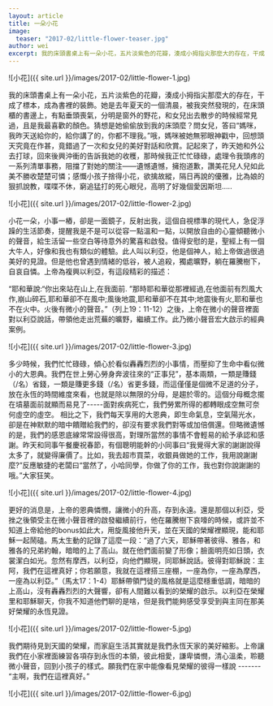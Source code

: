 ```yaml
---
layout: article
title: 一朵小花
image:
  teaser: "2017-02/little-flower-teaser.jpg"
author: wei
excerpt: 我的床頭書桌上有一朵小花​​，五片淡紫色的花瓣，湊成小拇指尖那麼大的存在，干成了標本，成為書裡的裝飾。她是去年夏天的一個清晨，被我突然發現的，在床頭櫃的書邊上，有點垂頭喪氣，分明是窗外的野花，和女兒出去散步的時候經常見過，且是我最喜歡的顏色。猜想是她偷偷放到我的床頭麼？問女兒，答曰“媽咪，我昨天送給你的，給你講了的，你都不理我。”哦，媽咪被她無邪眼神戳中，回想頭天究竟在作甚，竟錯過了一次和女兒的美好對話和欣賞。
---
```

![小花]({{ site.url }}/images/2017-02/little-flower-1.jpg)

我的床頭書桌上有一朵小花​​，五片淡紫色的花瓣，湊成小拇指尖那麼大的存在，干成了標本，成為書裡的裝飾。她是去年夏天的一個清晨，被我突然發現的，在床頭櫃的書邊上，有點垂頭喪氣，分明是窗外的野花，和女兒出去散步的時候經常見過，且是我最喜歡的顏色。猜想是她偷偷放到我的床頭麼？問女兒，答曰“媽咪，我昨天送給你的，給你講了的，你都不理我。”哦，媽咪被她無邪眼神戳中，回想頭天究竟在作甚，竟錯過了一次和女兒的美好對話和欣賞。記起來了，昨天她和外公去打球，回來後興沖衝的告訴我她的收穫，那時候我正忙忙碌碌，處理令我頭疼的一系列清單事務，阻擋了對她的關注——遺憾遺憾，擁抱道歉，讚美花兒人兒如此美不勝收楚楚可憐；感慨小孩子捨得小花，欲擒故縱，隔日再說的優雅，比為娘的狠抓說教，喋喋不休，窮追猛打的死心眼兒，高明了好幾個愛因斯坦…..

![小花]({{ site.url }}/images/2017-02/little-flower-2.jpg)

小花一朵，小事一樁，卻是一面鏡子，反射出我，這個自視標準的現代人，急促浮躁的生活節奏，提醒我是不是可以從容一點溫和一點，以開放自由的心靈傾聽微小的聲音，給生活留一些空白等待意外的驚喜和啟發。值得安慰的是，聖經上有一個大牛人，好像和我也有類似的體驗。此人叫以利亞，他是個神人，給上帝做過很過美好的見證。但是他也曾遇到情緒的低谷，被人追殺，獨處曠野，躺在羅騰樹下，自哀自憐。上帝為複興以利亞，有這段精彩的描述：

“耶和華說:“你出來站在山上,在我面前. ”那時耶和華從那裡經過,在他面前有烈風大作,崩山碎石,耶和華卻不在風中;風後地震,耶和華卻不在其中;地震後有火,耶和華也不在火中。火後有微小的聲音。”（列上19：11-12）之後，上帝在微小的聲音裡面對以利亞說話，帶領他走出荒蕪的曠野，繼續工作。此乃微小聲音宏大啟示的經典案例。

![小花]({{ site.url }}/images/2017-02/little-flower-3.jpg)

多少時候，我們忙忙碌碌，傾心於看似轟轟烈烈的小事情，而壓抑了生命中看似微小的大恩典。我們在世上勞心勞身奔波往來的“正事兒”，基本兩類，一類是賺錢（/名）省錢，一類是賺更多錢（/名）省更多錢，而這僅僅是個微不足道的分子，放在永恆的時間維度來看，也就是除以無限的分母，是趨於零的。這個分母概念擺在墳墓面前就顯而易見了-----面對疾病死亡，我們勞累所得的都轉眼成空無可奈何虛空的虛空。
相比之下，我們每天享用的大恩典，即生命氣息，空氣陽光水，卻是在神默默的暗中饋贈給我們的，卻沒有要求我們對等或加倍償還。但略微遺憾的是，我們的感恩底線常常設得很高，對理所當然的事情不會輕易的給予承認和感謝。昨天和同事午餐慶祝春節，有個聰明能幹的小同事曰“我覺得大家的謝謝說得太多了，就變得廉價了。比如，我去超市買菜，收銀員做她的工作，我用說謝謝麼?”反應敏捷的老闆曰“當然了，小哈同學，你做了你的工作，我也對你說謝謝的哦。”大家狂笑。

![小花]({{ site.url }}/images/2017-02/little-flower-4.jpg)

更好的消息是，上帝的恩典憐憫，讓微小的升高，存到永遠。還是那個以利亞，受挫之後領受主在微小聲音裡的啟發繼續前行，他在羅騰樹下哀嚎的時候，或許並不知道上帝給他的bonus如此大，用旋風接他升天，並在天國的榮耀裡顯現，能和耶穌一起鬧磕。馬太生動的記錄了這麼一段：“過了六天，耶穌帶著彼得、雅各，和雅各的兄弟約翰，暗暗的上了高山。就在他們面前變了形像；臉面明亮如日頭，衣裳潔白如光。忽然有摩西，以利亞，向他們顯現，同耶穌說話。彼得對耶穌說：主阿，我們在這裡真好；你若願意，我就在這裡搭三座棚，一座為你，一座為摩西，一座為以利亞。”（馬太17：1-4）耶穌帶領門徒的風格就是這麼穩重低調，暗暗的上高山，沒有轟轟烈烈的大聲響，卻有人間難以看到的榮耀的啟示。以利亞在榮耀里和耶穌聊天，你我不知道他們聊的是啥，但是我們能夠感受享受到與主同在那美好榮耀的永恆見證。

![小花]({{ site.url }}/images/2017-02/little-flower-5.jpg)

我們期待見到天國的榮耀，而家庭生活其實就是我們永恆天家的美好縮影。上帝讓我們在小家裡面練習各項存到永恆的本領，彼此相愛，謙卑憐憫，清心溫柔，聆聽微小聲音，回到小孩子的樣式。願我們在家中能像看見榮耀的彼得一樣說 ------- “主啊，我們在這裡真好。”

![小花]({{ site.url }}/images/2017-02/little-flower-6.jpg)